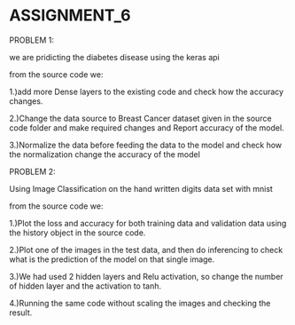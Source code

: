 # ASSIGNMENT_6

PROBLEM 1:

we are pridicting the diabetes disease using the keras api 

from the source code we:

1.)add more Dense layers to the existing code and check how the accuracy changes.

2.)Change the data source to Breast Cancer dataset given in the source code folder and make required changes and Report accuracy of the model.

3.)Normalize the data before feeding the data to the model and check how the normalization change the accuracy of the model

PROBLEM 2:

Using Image Classification on the hand written digits data set with mnist

from the source code we:

1.)Plot the loss and accuracy for both training data and validation data using the history object in the source code.

2.)Plot one of the images in the test data, and then do inferencing to check what is the prediction of the model on that single image.

3.)We had used 2 hidden layers and Relu activation, so change the number of hidden layer and the activation to tanh.

4.)Running the same code without scaling the images and checking the result.
